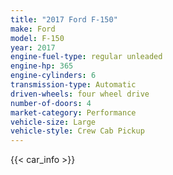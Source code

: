 ```yaml
---
title: "2017 Ford F-150"
make: Ford
model: F-150
year: 2017
engine-fuel-type: regular unleaded
engine-hp: 365
engine-cylinders: 6
transmission-type: Automatic
driven-wheels: four wheel drive
number-of-doors: 4
market-category: Performance
vehicle-size: Large
vehicle-style: Crew Cab Pickup
---
```


{{< car_info >}}
